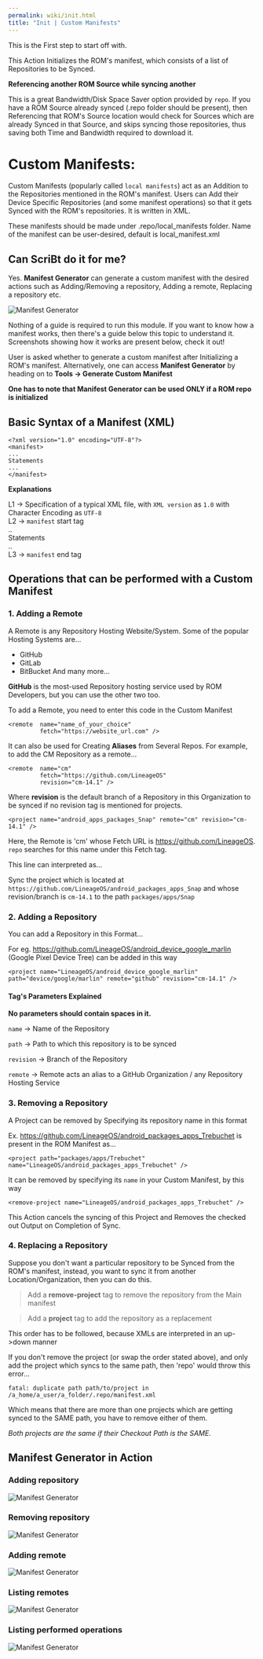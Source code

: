 ```yaml
---
permalink: wiki/init.html
title: "Init | Custom Manifests"
---
```


This is the First step to start off with.

This Action Initializes the ROM's manifest, which consists of a list of Repositories to be Synced.

**Referencing another ROM Source while syncing another**  

This is a great Bandwidth/Disk Space Saver option provided by `repo`. If you have a ROM Source already synced (.repo folder should be present), then Referencing that ROM's Source location would check for Sources which are already Synced in that Source, and skips syncing those repositories, thus saving both Time and Bandwidth required to download it.

# Custom Manifests:

Custom Manifests (popularly called `local manifests`) act as an Addition to the Repositories mentioned in the ROM's manifest. Users can Add their Device Specific Repositories (and some manifest operations) so that it gets Synced with the ROM's repositories. It is written in XML.

These manifests should be made under .repo/local_manifests folder. Name of the manifest can be user-desired, default is local_manifest.xml

## Can ScriBt do it for me?

Yes. **Manifest Generator** can generate a custom manifest with the desired actions such as Adding/Removing a repository, Adding a remote, Replacing a repository etc.

![Manifest Generator](https://github.com/ScriBt/images/raw/master/manifest_gen.png)  

Nothing of a guide is required to run this module. If you want to know how a manifest works, then there's a guide below this topic to understand it.  
Screenshots showing how it works are present below, check it out!

User is asked whether to generate a custom manifest after Initializing a ROM's manifest. Alternatively, one can access **Manifest Generator** by heading on to **Tools -> Generate Custom Manifest**  

**One has to note that Manifest Generator can be used ONLY if a ROM repo is initialized**  

##  Basic Syntax of a Manifest (XML)

```
<?xml version="1.0" encoding="UTF-8"?>
<manifest>
...  
Statements  
...
</manifest>
```

**Explanations**

L1 -> Specification of a typical XML file, with `XML version` as `1.0` with Character Encoding as `UTF-8`  
L2 -> `manifest` start tag  
..  
Statements  
..  
L3 -> `manifest` end tag  

## Operations that can be performed with a Custom Manifest

### 1. Adding a Remote

A Remote is any Repository Hosting Website/System. Some of the popular Hosting Systems are...

* GitHub
* GitLab
* BitBucket
And many more...

**GitHub** is the most-used Repository hosting service used by ROM Developers, but you can use the other two too.

To add a Remote, you need to enter this code in the Custom Manifest

```
<remote  name="name_of_your_choice"
         fetch="https://website_url.com" />
```

It can also be used for Creating **Aliases** from Several Repos. For example, to add the CM Repository as a remote...

```
<remote  name="cm"
         fetch="https://github.com/LineageOS"
         revision="cm-14.1" />
```

Where **revision** is the default branch of a Repository in this Organization to be synced if no revision tag is mentioned for projects.

`<project name="android_apps_packages_Snap" remote="cm" revision="cm-14.1" />`

Here, the Remote is 'cm' whose Fetch URL is https://github.com/LineageOS. `repo` searches for this name under this Fetch tag.

This line can interpreted as...

Sync the project which is located at `https://github.com/LineageOS/android_packages_apps_Snap` and whose revision/branch is `cm-14.1` to the path `packages/apps/Snap`

### 2. Adding a Repository

You can add a Repository in this Format...

For eg. https://github.com/LineageOS/android_device_google_marlin (Google Pixel Device Tree) can be added in this way

`<project name="LineageOS/android_device_google_marlin" path="device/google/marlin" remote="github" revision="cm-14.1" />`

#### Tag's Parameters Explained

**No parameters should contain spaces in it.**

`name` -> Name of the Repository

`path` -> Path to which this repository is to be synced

`revision` -> Branch of the Repository

`remote` -> Remote acts an alias to a GitHub Organization / any Repository Hosting Service

### 3. Removing a Repository

A Project can be removed by Specifying its repository name in this format

Ex. https://github.com/LineageOS/android_packages_apps_Trebuchet is present in the ROM Manifest as...

`<project path="packages/apps/Trebuchet" name="LineageOS/android_packages_apps_Trebuchet" />`

It can be removed by specifying its `name` in your Custom Manifest, by this way

`<remove-project name="LineageOS/android_packages_apps_Trebuchet" />`

This Action cancels the syncing of this Project and Removes the checked out Output on Completion of Sync.

### 4. Replacing a Repository

Suppose you don't want a particular repository to be Synced from the ROM's manifest, instead, you want to sync it from another Location/Organization, then you can do this.

> Add a **remove-project** tag to remove the repository from the Main manifest

> Add a **project** tag to add the repository as a replacement

This order has to be followed, because XMLs are interpreted in an up->down manner

If you don't remove the project (or swap the order stated above), and only add the project which syncs to the same path, then 'repo' would throw this error...

`fatal: duplicate path path/to/project in /a_home/a_user/a_folder/.repo/manifest.xml`

Which means that there are more than one projects which are getting synced to the SAME path, you have to remove either of them.

_Both projects are the same if their Checkout Path is the SAME._

## Manifest Generator in Action

### Adding repository

![Manifest Generator](https://github.com/ScriBt/images/raw/master/manifest_gen_addrepo.png)

### Removing repository

![Manifest Generator](https://github.com/ScriBt/images/raw/master/manifest_gen_removerepo.png)

### Adding remote

![Manifest Generator](https://github.com/ScriBt/images/raw/master/manifest_gen_addremote.png)

### Listing remotes

![Manifest Generator](https://github.com/ScriBt/images/raw/master/manifest_gen_lsr.png)

### Listing performed operations

![Manifest Generator](https://github.com/ScriBt/images/raw/master/manifest_gen_ops.png)

